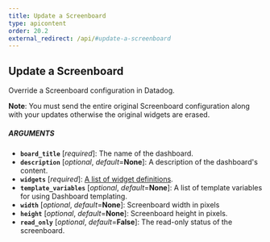 ```yaml
---
title: Update a Screenboard
type: apicontent
order: 20.2
external_redirect: /api/#update-a-screenboard
---
```


## Update a Screenboard

Override a Screenboard configuration in Datadog.

**Note**: You must send the entire original Screenboard configuration along with your updates otherwise the original widgets are erased.

##### ARGUMENTS

* **`board_title`** [*required*]:
    The name of the dashboard.
* **`description`** [*optional*, *default*=**None**]:
    A description of the dashboard's content.
* **`widgets`** [*required*]:
    [A list of widget definitions][1].
* **`template_variables`** [*optional*, *default*=**None**]:
    A list of template variables for using Dashboard templating.
* **`width`** [*optional*, *default*=**None**]:
    Screenboard width in pixels
* **`height`** [*optional*, *default*=**None**]:
    Screenboard height in pixels.
* **`read_only`** [*optional*, *default*=**False**]:
    The read-only status of the screenboard.

[1]: /graphing/dashboards/widgets
